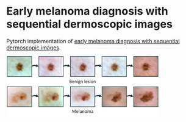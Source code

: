 # Early melanoma diagnosis with sequential dermoscopic images
Pytorch implementation of [early melanoma diagnosis with sequential dermoscopic images](https://arxiv.org/pdf/2110.05976.pdf). 

<img src="https://github.com/Zakiyi/Early-melanoma-diagnosis-with-seqential-dermoscopic-images/blob/main/figures/lesion_evo.png" alt="drawing" width="400"/>
